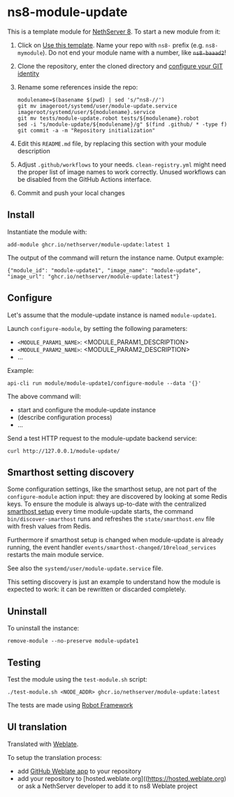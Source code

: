 # ns8-module-update

This is a template module for [NethServer 8](https://github.com/NethServer/ns8-core).
To start a new module from it:

1. Click on [Use this template](https://github.com/NethServer/ns8-module-update/generate).
   Name your repo with `ns8-` prefix (e.g. `ns8-mymodule`). 
   Do not end your module name with a number, like ~~`ns8-baaad2`~~!

1. Clone the repository, enter the cloned directory and
   [configure your GIT identity](https://git-scm.com/book/en/v2/Getting-Started-First-Time-Git-Setup#_your_identity)

1. Rename some references inside the repo:
   ```
   modulename=$(basename $(pwd) | sed 's/^ns8-//')
   git mv imageroot/systemd/user/module-update.service imageroot/systemd/user/${modulename}.service
   git mv tests/module-update.robot tests/${modulename}.robot
   sed -i "s/module-update/${modulename}/g" $(find .github/ * -type f)
   git commit -a -m "Repository initialization"
   ```

1. Edit this `README.md` file, by replacing this section with your module
   description

1. Adjust `.github/workflows` to your needs. `clean-registry.yml` might
   need the proper list of image names to work correctly. Unused workflows
   can be disabled from the GitHub Actions interface.

1. Commit and push your local changes

## Install

Instantiate the module with:

    add-module ghcr.io/nethserver/module-update:latest 1

The output of the command will return the instance name.
Output example:

    {"module_id": "module-update1", "image_name": "module-update", "image_url": "ghcr.io/nethserver/module-update:latest"}

## Configure

Let's assume that the module-update instance is named `module-update1`.

Launch `configure-module`, by setting the following parameters:
- `<MODULE_PARAM1_NAME>`: <MODULE_PARAM1_DESCRIPTION>
- `<MODULE_PARAM2_NAME>`: <MODULE_PARAM2_DESCRIPTION>
- ...

Example:

    api-cli run module/module-update1/configure-module --data '{}'

The above command will:
- start and configure the module-update instance
- (describe configuration process)
- ...

Send a test HTTP request to the module-update backend service:

    curl http://127.0.0.1/module-update/

## Smarthost setting discovery

Some configuration settings, like the smarthost setup, are not part of the
`configure-module` action input: they are discovered by looking at some
Redis keys.  To ensure the module is always up-to-date with the
centralized [smarthost
setup](https://nethserver.github.io/ns8-core/core/smarthost/) every time
module-update starts, the command `bin/discover-smarthost` runs and refreshes
the `state/smarthost.env` file with fresh values from Redis.

Furthermore if smarthost setup is changed when module-update is already
running, the event handler `events/smarthost-changed/10reload_services`
restarts the main module service.

See also the `systemd/user/module-update.service` file.

This setting discovery is just an example to understand how the module is
expected to work: it can be rewritten or discarded completely.

## Uninstall

To uninstall the instance:

    remove-module --no-preserve module-update1

## Testing

Test the module using the `test-module.sh` script:


    ./test-module.sh <NODE_ADDR> ghcr.io/nethserver/module-update:latest

The tests are made using [Robot Framework](https://robotframework.org/)

## UI translation

Translated with [Weblate](https://hosted.weblate.org/projects/ns8/).

To setup the translation process:

- add [GitHub Weblate app](https://docs.weblate.org/en/latest/admin/continuous.html#github-setup) to your repository
- add your repository to [hosted.weblate.org]((https://hosted.weblate.org) or ask a NethServer developer to add it to ns8 Weblate project
